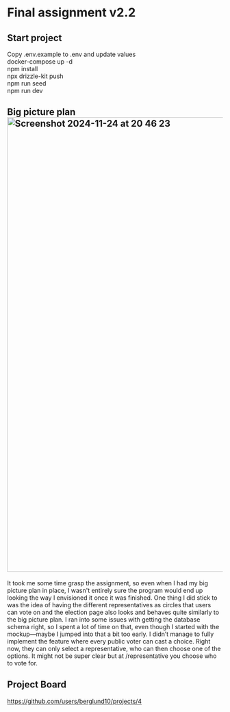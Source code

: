 # Final assignment v2.2

## Start project

Copy .env.example to .env and update values  
docker-compose up -d  
npm install  
npx drizzle-kit push  
npm run seed  
npm run dev  

## Big picture plan<img width="1062" alt="Screenshot 2024-11-24 at 20 46 23" src="https://github.com/user-attachments/assets/959502cf-ff10-48d8-99a1-15ebd836e05b">


It took me some time grasp the assignment, so even when I had my big picture plan in place, I wasn't entirely sure the program would end up looking the way I envisioned it once it was finished. One thing I did stick to was the idea of having the different representatives as circles that users can vote on and the election page also looks and behaves quite similarly to the big picture plan. I ran into some issues with getting the database schema right, so I spent a lot of time on that, even though I started with the mockup—maybe I jumped into that a bit too early. I didn’t manage to fully implement the feature where every public voter can cast a choice. Right now, they can only select a representative, who can then choose one of the options. It might not be super clear but at /representative you choose who to vote for. 

## Project Board
https://github.com/users/berglund10/projects/4
